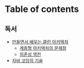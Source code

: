 # Table of contents

## 독서 <a href="#book" id="book"></a>

* [만들면서 배우는 클린 아키텍처](README.md)
  * [계층형 아키텍처의 문제점](book/clean-architecture/ch1.md)
  * [의존성 역전](book/clean-architecture/ch2.md)
* [자바 코딩의 기술](book/java-coding-tech.md)
